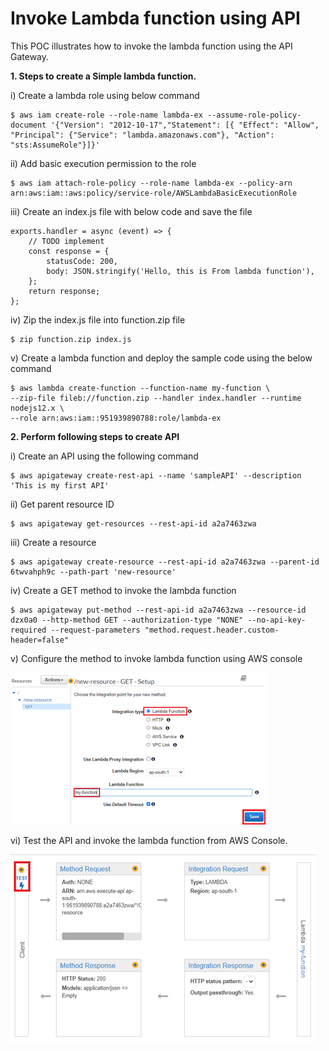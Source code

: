 # Invoke Lambda function using API


This POC illustrates how to invoke the lambda function using the API Gateway.

**1.	Steps to create a Simple lambda function.**

   i)	Create a lambda role using below command

    $ aws iam create-role --role-name lambda-ex --assume-role-policy-document '{"Version": "2012-10-17","Statement": [{ "Effect": "Allow", "Principal": {"Service": "lambda.amazonaws.com"}, "Action": "sts:AssumeRole"}]}'
    
   ii)	Add basic execution permission to the role 

    $ aws iam attach-role-policy --role-name lambda-ex --policy-arn arn:aws:iam::aws:policy/service-role/AWSLambdaBasicExecutionRole
    
   iii)	Create an index.js file with below code and save the file

    exports.handler = async (event) => {
        // TODO implement
        const response = {
            statusCode: 200,
            body: JSON.stringify('Hello, this is From lambda function'),
        };
        return response;
    };
    
   iv)	Zip the index.js file into function.zip file

    $ zip function.zip index.js
    
   v)	Create a lambda function and deploy the sample code using the below command

    $ aws lambda create-function --function-name my-function \
    --zip-file fileb://function.zip --handler index.handler --runtime nodejs12.x \
    --role arn:aws:iam::951939890788:role/lambda-ex
    
**2.	Perform following steps to create API**

   i)	Create an API using the following command

    $ aws apigateway create-rest-api --name 'sampleAPI' --description 'This is my first API'
    
   ii)	Get parent resource ID 

    $ aws apigateway get-resources --rest-api-id a2a7463zwa
    
   iii)	Create a resource  

    $ aws apigateway create-resource --rest-api-id a2a7463zwa --parent-id 6twvahph9c --path-part 'new-resource'
    
   iv)	Create a GET method to invoke the lambda function

    $ aws apigateway put-method --rest-api-id a2a7463zwa --resource-id dzx0a0 --http-method GET --authorization-type "NONE" --no-api-key-required --request-parameters "method.request.header.custom-header=false"
    
   v)	Configure the method to invoke lambda function using AWS console
 
   ![Alt text](https://github.com/Protontech-1803/devops/blob/master/LAMBDA_fuctions/Config.png)
    
 
   vi)	Test the API and invoke the lambda function from AWS Console.
 
   ![Alt text](https://github.com/Protontech-1803/devops/blob/master/LAMBDA_fuctions/test_API.png)
    

 


